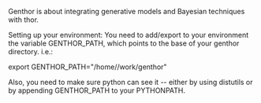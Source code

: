 Genthor is about integrating generative models and Bayesian techniques 
with thor.


Setting up your environment:
You need to add/export to your environment the variable GENTHOR_PATH,
which points to the base of your genthor directory. i.e.:

export GENTHOR_PATH="/home/<username>/work/genthor"

Also, you need to make sure python can see it -- either by using
distutils or by appending GENTHOR_PATH to your PYTHONPATH.
